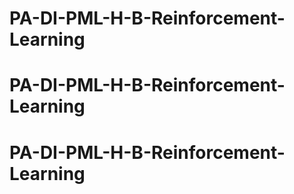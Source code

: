 # PA-DI-PML-H-B-Reinforcement-Learning
# PA-DI-PML-H-B-Reinforcement-Learning
# PA-DI-PML-H-B-Reinforcement-Learning
